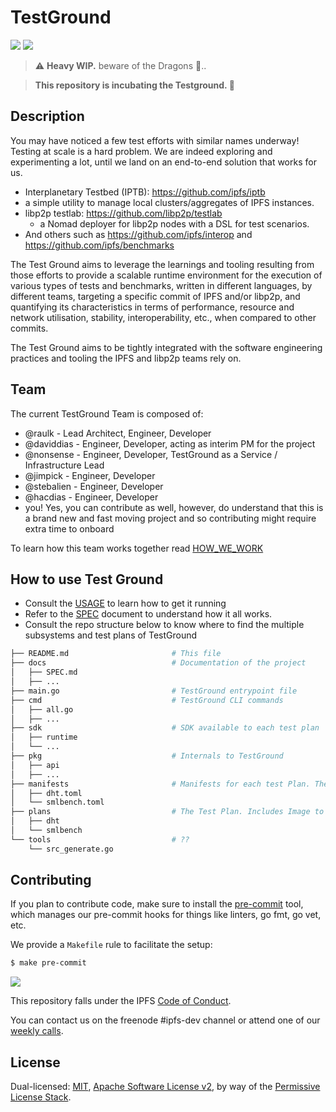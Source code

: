 # TestGround

![](https://img.shields.io/badge/go-%3E%3D1.13.0-blue.svg)
[![](https://travis-ci.com/ipfs/testground.svg?branch=master)](https://travis-ci.com/ipfs/testground)

> ⚠️ **Heavy WIP.** beware of the Dragons 🐉..

> **This repository is incubating the Testground. 🐣**

## Description

You may have noticed a few test efforts with similar names underway! Testing at scale is a hard problem. We are indeed exploring and experimenting a lot, until we land on an end-to-end solution that works for us.

-  Interplanetary Testbed (IPTB): https://github.com/ipfs/iptb
  - a simple utility to manage local clusters/aggregates of IPFS instances.
- libp2p testlab: https://github.com/libp2p/testlab
  - a Nomad deployer for libp2p nodes with a DSL for test scenarios.
- And others such as https://github.com/ipfs/interop and https://github.com/ipfs/benchmarks

The Test Ground aims to leverage the learnings and tooling resulting from those efforts to provide a scalable runtime environment for the execution of various types of tests and benchmarks, written in different languages, by different teams, targeting a specific commit of IPFS and/or libp2p, and quantifying its characteristics in terms of performance, resource and network utilisation, stability, interoperability, etc., when compared to other commits.

The Test Ground aims to be tightly integrated with the software engineering practices and tooling the IPFS and libp2p teams rely on.

## Team

The current TestGround Team is composed of:

- @raulk - Lead Architect, Engineer, Developer
- @daviddias - Engineer, Developer, acting as interim PM for the project
- @nonsense - Engineer, Developer, TestGround as a Service / Infrastructure Lead
- @jimpick - Engineer, Developer
- @stebalien - Engineer, Developer
- @hacdias - Engineer, Developer
- you! Yes, you can contribute as well, however, do understand that this is a brand new and fast moving project and so contributing might require extra time to onboard

To learn how this team works together read [HOW_WE_WORK](./docs/HOW_WE_WORK.md)

## How to use Test Ground

- Consult the [USAGE](./docs/USAGE.md) to learn how to get it running
- Refer to the [SPEC](docs/SPEC.md) document to understand how it all works.
- Consult the repo structure below to know where to find the multiple subsystems and test plans of TestGround

```bash
├── README.md                       # This file
├── docs                            # Documentation of the project
│   ├── SPEC.md
│   ├── ...
├── main.go                         # TestGround entrypoint file
├── cmd                             # TestGround CLI commands
│   ├── all.go
│   ├── ...
├── sdk                             # SDK available to each test plan
│   ├── runtime
│   └── ...
├── pkg                             # Internals to TestGround
│   ├── api
│   ├── ...
├── manifests                       # Manifests for each test Plan. These exist independent from plans to enable plans to live elsewhere
│   ├── dht.toml
│   └── smlbench.toml
├── plans                           # The Test Plan. Includes Image to be run, Assertions and more
│   ├── dht
│   └── smlbench
└── tools                           # ??
    └── src_generate.go
```

## Contributing

If you plan to contribute code, make sure to install the [pre-commit](https://github.com/pre-commit/pre-commit) tool, which manages our pre-commit hooks for things like linters, go fmt, go vet, etc.

We provide a `Makefile` rule to facilitate the setup:

```sh
$ make pre-commit
```

[![](https://cdn.rawgit.com/jbenet/contribute-ipfs-gif/master/img/contribute.gif)](https://github.com/ipfs/community/blob/master/CONTRIBUTING.md)

This repository falls under the IPFS [Code of Conduct](https://github.com/ipfs/community/blob/master/code-of-conduct.md).

You can contact us on the freenode #ipfs-dev channel or attend one of our [weekly calls](https://github.com/ipfs/team-mgmt/issues/674).

## License

Dual-licensed: [MIT](./LICENSE-MIT), [Apache Software License v2](./LICENSE-APACHE), by way of the [Permissive License Stack](https://protocol.ai/blog/announcing-the-permissive-license-stack/).
